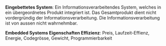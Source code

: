 **Eingebettetes System**: Ein Informationsverarbeitendes System, welches in ein übergeordnetes Produkt integriert ist. Das Gesamtprodukt dient nicht vordergründig der Informationsverarbeitung. Die Informationsverarbeitung ist von aussen nicht wahrnehmbar.

**Embedded Systems Eigenschaften Effizienz**: Preis, Laufzeit-Effienz, Energie, Codegrösse, Gewicht, Programmierbarkeit 
